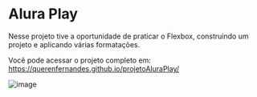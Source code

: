 # Alura Play

Nesse projeto tive a oportunidade de praticar o Flexbox, construindo um projeto e aplicando várias formatações. 

Você pode acessar o projeto completo em: https://querenfernandes.github.io/projetoAluraPlay/


![image](https://user-images.githubusercontent.com/95857175/206423091-828ad017-ff18-4eb2-99ec-a92536039fd9.png#vitrinedev)

 
